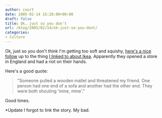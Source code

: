 ```yaml
---
author: court
date: 2005-02-14 15:28:00+00:00
draft: false
title: Ok, just so you don't
url: /blog/2005/02/14/ok-just-so-you-dont/
categories:
- Culture
---
```


Ok, just so you don't think I'm getting too soft and squishy, [here's a nice follow](http://news.bbc.co.uk/1/hi/england/london/4252421.stm) up to the thing [I linked to about Ikea](http://www.vallentyne.com/blog/2005/02/and-now-on-to-other-topics-and-other.htm).  Apparently they opened a store in England and had a riot on their hands.

Here's a good quote:


<blockquote>"Someone pulled a wooden mallet and threatened my friend. One person had one end of a sofa and another had the other end. They were both shouting 'mine, mine'."</blockquote>


Good times.

*Update
I forgot to link the story.  My bad.

